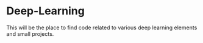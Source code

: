 # Deep-Learning
This will be the place to find code related to various deep learning elements and small projects.
